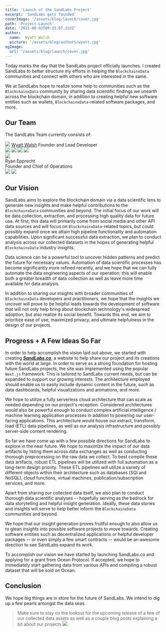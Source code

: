 ```yaml
---
title: 'Launch of the SandLabs Project'
excerpt: 'SandLabs gets founded'
coverImage: '/assets/blog/launch/cover.jpg'
path: 'Project-Launch'
date: '2021-08-03T09:35:07.322Z'
author:
  name:  Wyatt Walsh
  picture: '/assets/blog/authors/wyatt.jpg'
ogImage:
  url: '/assets/blog/launch/cover.jpg'
---
```


Today marks the day that the <span class="text-primary font-bold italic">SandLabs</span> project officially launches. I created  <span class="text-primary font-bold italic">SandLabs</span> to better structure my efforts in helping the <code class="text-Accent">BlockchainxData</code> communities and connect with others who are interested in the same.

We at  <span class="text-primary font-bold italic">SandLabs</span> hope to realize some help to communities such as the <code class="text-Accent">BlockchainxData</code> community by sharing data scientific findings we unearth across the blockchain domain, in addition to creating helpful new software entities such as wallets, <code class="text-Accent">BlockchainxData</code>-related software packages, and more.

<h2 class="text-dark font-extrabold text-xl md:text-2xl lg:text-3xl">Our Team</h2>

The  <span class="text-primary font-bold italic">SandLabs</span> Team currently consists of:

<section>
<div class="flex flex-col md:flex-row lg:flex-row w-full h-1/2">
  <div class="flex flex-col content-between w-1/2 h-1/2 px-8 py-4 mr-2 bg-gradient-to-tr from-secondary to-accent bg-opacity-40">
    <img class="w-2/3" src="/assets/blog/authors/wyatt.jpg"/>
    <a target="_blank" rel="noopener noreferrer" class="mt-2 transform hover:underline hover:scale-110" href="https://wwalsh.io/"><span class="text-primary text-xl md:text-2xl lg:text-3xl font-bold">Wyatt Walsh</span></a>
    <span class="text-Accent text-sm md:text-base lg:text-lg italic">Founder and Lead Developer</span>
    <div class="flex flex-row justify-evenly mt-2">
      <a target="_blank" rel="noopener noreferrer" target="_blank" rel="noopener noreferrer" class="w-1/4 pr-2 transform hover:scale-125 hover:-rotate-12" href="https://github.com/wyattowalsh"><img src="/assets/lp/icons/github-colorized.svg"/></a>
      <a target="_blank" rel="noopener noreferrer" class="w-1/4 px-2 transform hover:scale-125 hover:rotate-12" href="https://www.linkedin.com/in/wyattowalsh"><img src="/assets/lp/icons/linkedin-colorized.svg"/></a>
      <a target="_blank" rel="noopener noreferrer" class="w-1/4 px-2 transform hover:scale-125 hover:-rotate-12" href="https://twitter.com/wyattowalsh"><img src="/assets/lp/icons/twitter-colorized.svg"/></a>
      <a target="_blank" rel="noopener noreferrer" class="w-1/4 pl-2 transform hover:scale-125 hover:rotate-12" href="https://medium.com/@wyattowalsh"><img src="/assets/lp/icons/medium.svg"/></a>
    </div>
  </div>
   <div class="flex flex-col w-1/2 px-8 py-4 ml-2 bg-gradient-to-tr from-secondary to-accent bg-opacity-40">
    <img class="w-2/3" src="/assets/blog/authors/ryan.jpg"/>
    <div class="my-2 transform hover:underline hover:scale-110"><span class="font-bold text-primary text-xl md:text-2xl lg:text-3xl">Ryan Epprecht</span></div>
    <span class="text-Accent text-sm md:text-base lg:text-lg italic">Founder and Chief of Operations</span>
    <div class="flex flex-row justify-evenly mt-2">
      <a target="_blank" rel="noopener noreferrer" class="w-1/4 transform hover:scale-125 hover:-rotate-12" href="https://github.com/repprecht"><img src="/assets/lp/icons/github-colorized.svg"/></a>
      <a target="_blank" rel="noopener noreferrer" class="w-1/4 transform hover:scale-125 hover:rotate-12" href="https://www.linkedin.com/in/ryan-epprecht-177a6a105/"><img src="/assets/lp/icons/linkedin-colorized.svg"/></a>
    </div>
  </div>
</div>
</section>
<h2 class="text-dark font-extrabold text-xl md:text-2xl lg:text-3xl">Our Vision</h2>

 <span class="text-primary font-bold italic">SandLabs</span> aims to explore the blockchain domain via a data scientific lens to generate new insights and make helpful contributions to the <code class="text-Accent">BlockchainxData</code> communities and beyond. The initial focus of our work will be data collection, extraction, and processing high quality data for future use. At first, this data will primarily come from social media and other API data sources and will focus on <code class="text-Accent">BlockchainxData</code>-related topics, but could possibly expand once we attain high pipeline functionality and automation capabilities. Upon significant successful data extraction, we plan to conduct analysis across our collected datasets in the hopes of generating helpful <code class="text-Accent">BlockchainxData</code> industry insights. 

Data science can be a powerful tool to uncover hidden patterns and predict the future for necessary values. Automation of data scientific processes has become significantly more refined recently, and we hope that we can fully automate the data engineering aspects of our operation; this will enable both a greater breadth of data collection as well as leave more time available for data analysis.

In addition to sharing our insights with broader communities of <code class="text-Accent">BlockchainxData</code> developers and practitioners, we hope that the insights we uncover will prove to be helpful leads towards the development of software that will not only help bring about blockchain technology's widespread adoption, but also realize its social benefit. Towards this end, we aim to prioritize ease of use, maximized privacy, and ultimate helpfulness in the design of our projects.

<h2 class="text-dark font-extrabold text-xl md:text-2xl lg:text-3xl">Progress + A Few Ideas So Far</h2> 

In order to help accomplish the vision laid out above, we started with creating [***SandLabs.co***](https://www.sandlabs.co), a website to help share our project and its creations with the world at large. In order to serve as a strong foundation for hosting future  <span class="text-primary font-bold italic">SandLabs</span> projects, the site was implemented using the popular `Next.js` framework. This is tailored to  <span class="text-primary font-bold italic">SandLabs</span> current needs, but can be expanded to support our growing interests. The architecture employed should enable us to easily include dynamic content in the future, such as data dashboards, helpful visualizations and animations, and more.

We hope to utilize a fully serverless cloud architecture that can scale as needed depending on our project's reception. Considered architectures would also be powerful enough to conduct complex artificial intelligence / machine learning application processes in addition to powering our user-facing applications. This architecture would house our extract, transform, load (ETL) data pipelines, as well as our analysis infrastructure and possibly server-side content rendering. 

So far we have come up with a few possible directions for  <span class="text-primary font-bold italic">SandLabs</span> to explore in the near future. We hope to maximize the impact of our data artifacts by listing them across data exchanges as well as conducting thorough preprocessing on the raw data we collect. To best compile these data artifacts, robust ETL pipelines will be utilized with full automation as a long-term design priority. These ETL pipelines will utilize a variety of different objects within their architecture such as databases (SQl and NoSQL), cloud functions, virtual machines, publication/subscription services, and more.

Apart from sharing our collected data itself, we also plan to conduct thorough data scientific analyses -- hopefully serving as the bedrock for data storytelling and helpful insight generation. Ideally, these data stories and insights will serve to help better inform the <code class="text-Accent">BlockchainxData</code> communities and beyond.

We hope that our insight generation proves fruitful enough to also allow us to glean insights into possible software projects to move towards. Creating software entities such as decentralized applications or helpful developer packages -- or even simply a few smart contracts -- would be an awesome direction to see  <span class="text-primary font-bold italic">SandLabs</span> expand its work.

To accomplish our vision we have started by launching SandLabs.co and applying for a grant from Ocean Protocol. If accepted, we hope to immediately start gathering data from various APIs and compiling a robust dataset that will be sold on Ocean.

<h2 class="text-dark font-extrabold text-xl md:text-2xl lg:text-3xl">Conclusion</h2>  

We hope big things are in store for the future of  <span class="text-primary font-bold italic">SandLabs</span>. We intend to dig up a few pearls amongst the data seas.

<blockquote class="text-darker text-opacity-80 md:text-lg lg:text-xl p-4">
<span class="inline">
Make sure to stay on the lookout for the upcoming release of a few of our collected data assets as well as a couple blog posts explaining a bit about our projects</span>
<img class="w-6 md:w-8 lg:w-10 inline no-wrap whitespace-nowrap" src="/assets/lp/icons/sandcastle/icon.svg"/>
</blockquote>


